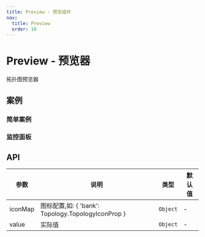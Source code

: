 ```yaml
---
title: Preview - 预览组件
nav:
  title: Preview
  order: 10
---
```


# Preview - 预览器

拓扑图预览器

## 案例

### 简单案例

<!-- <code src="./demos/simple.tsx"></code> -->

### 监控面板

<code src="./demos/monitor.tsx"></code>

## API

| 参数    | 说明                                               | 类型     | 默认值 |
| ------- | -------------------------------------------------- | -------- | ------ |
| iconMap | 图标配置,如: { 'bank': Topology.TopologyIconProp } | `Object` | -      |
| value   | 实际值                                             | `Object` | -      |
